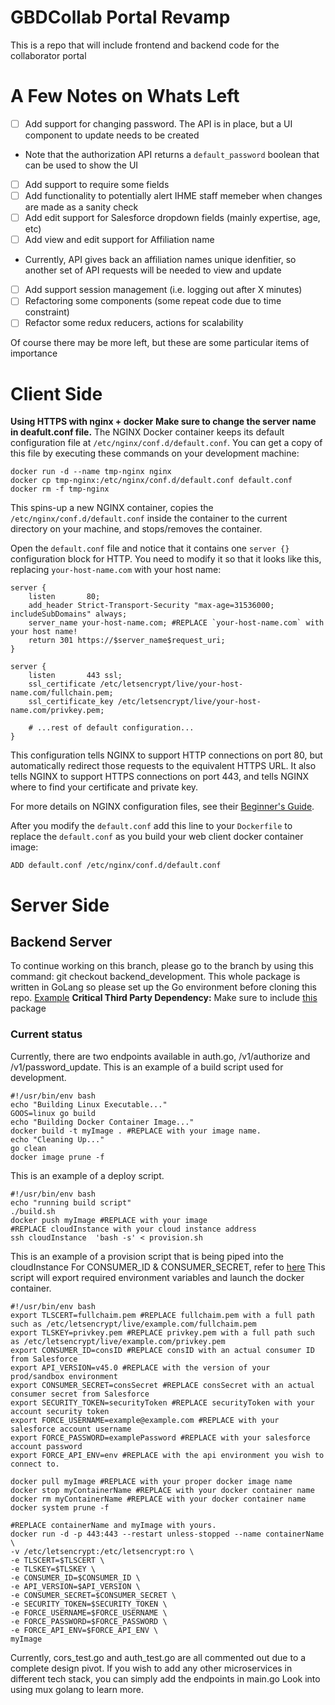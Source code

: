 # GBDCollab Portal Revamp

This is a repo that will include frontend and backend code for the collaborator portal


# A Few Notes on Whats Left

* [ ] Add support for changing password. The API is in place, but a UI component to update needs to be created
* Note that the authorization API returns a ``default_password`` boolean that can be used to show the UI
* [ ] Add support to require some fields
* [ ] Add functionality to potentially alert IHME staff memeber when changes are made as a sanity check
* [ ] Add edit support for Salesforce dropdown fields (mainly expertise, age, etc)
* [ ] Add view and edit support for Affiliation name
* Currently, API gives back an affiliation names unique idenfitier, so another set of API requests will be needed to view and update
* [ ] Add support session management (i.e. logging out after X minutes)
* [ ] Refactoring some components (some repeat code due to time constraint)
* [ ] Refactor some redux reducers, actions for scalability

Of course there may be more left, but these are some particular items of importance

# Client Side

**Using HTTPS with nginx + docker**
**Make sure to change the server name in deafult.conf file.**
The NGINX Docker container keeps its default configuration file at `/etc/nginx/conf.d/default.conf`. You can get a copy of this file by executing these commands on your development machine:
```
docker run -d --name tmp-nginx nginx
docker cp tmp-nginx:/etc/nginx/conf.d/default.conf default.conf
docker rm -f tmp-nginx
```
This spins-up a new NGINX container, copies the `/etc/nginx/conf.d/default.conf` inside the container to the current directory on your machine, and stops/removes the container.

Open the `default.conf` file and notice that it contains one `server {}` configuration block for HTTP. You need to modify it so that it looks like this, replacing `your-host-name.com` with your host name:
```
server {
    listen       80;
    add_header Strict-Transport-Security "max-age=31536000; includeSubDomains" always;
    server_name your-host-name.com; #REPLACE `your-host-name.com` with your host name!
    return 301 https://$server_name$request_uri;
}

server {
    listen       443 ssl;
    ssl_certificate /etc/letsencrypt/live/your-host-name.com/fullchain.pem;
    ssl_certificate_key /etc/letsencrypt/live/your-host-name.com/privkey.pem;

    # ...rest of default configuration...
}
```
This configuration tells NGINX to support HTTP connections on port 80, but automatically redirect those requests to the equivalent HTTPS URL. It also tells NGINX to support HTTPS connections on port 443, and tells NGINX where to find your certificate and private key.

For more details on NGINX configuration files, see their [Beginner's Guide](http://nginx.org/en/docs/beginners_guide.html).

After you modify the `default.conf` add this line to your `Dockerfile` to replace the `default.conf` as you build your web client docker container image:
```
ADD default.conf /etc/nginx/conf.d/default.conf
```
# Server Side

## Backend Server

To continue working on this branch, please go to the branch by using this command: git checkout backend_development.
This whole package is written in GoLang so please set up the Go environment before cloning this repo.
[Example](https://medium.com/@AkyunaAkish/setting-up-a-golang-development-environment-mac-os-x-d58e5a7ea24f)
**Critical Third Party Dependency:** Make sure to include [this](https://github.com/nimajalali/go-force) package
### Current status

Currently, there are two endpoints available in auth.go, /v1/authorize and /v1/password_update.
This is an example of a build script used for development.
```
#!/usr/bin/env bash
echo "Building Linux Executable..."
GOOS=linux go build
echo "Building Docker Container Image..."
docker build -t myImage . #REPLACE with your image name.
echo "Cleaning Up..."
go clean
docker image prune -f
```
This is an example of a deploy script.
```
#!/usr/bin/env bash
echo "running build script"
./build.sh
docker push myImage #REPLACE with your image
#REPLACE cloudInstance with your cloud instance address
ssh cloudInstance  'bash -s' < provision.sh 
```

This is an example of a provision script that is being piped into the cloudInstance
For CONSUMER_ID & CONSUMER_SECRET, refer to [here](https://auth0.com/docs/connections/social/salesforce)
This script will export required environment variables and launch the docker container.
```
#!/usr/bin/env bash
export TLSCERT=fullchaim.pem #REPLACE fullchaim.pem with a full path such as /etc/letsencrypt/live/example.com/fullchaim.pem
export TLSKEY=privkey.pem #REPLACE privkey.pem with a full path such as /etc/letsencrypt/live/example.com/privkey.pem
export CONSUMER_ID=consID #REPLACE consID with an actual consumer ID from Salesforce
export API_VERSION=v45.0 #REPLACE with the version of your prod/sandbox environment
export CONSUMER_SECRET=consSecret #REPLACE consSecret with an actual consumer secret from Salesforce
export SECURITY_TOKEN=securityToken #REPLACE securityToken with your account security token
export FORCE_USERNAME=example@example.com #REPLACE with your salesforce account username
export FORCE_PASSWORD=examplePassword #REPLACE with your salesforce account password
export FORCE_API_ENV=env #REPLACE with the api environment you wish to connect to.

docker pull myImage #REPLACE with your proper docker image name
docker stop myContainerName #REPLACE with your docker container name
docker rm myContainerName #REPLACE with your docker container name
docker system prune -f

#REPLACE containerName and myImage with yours.
docker run -d -p 443:443 --restart unless-stopped --name containerName \
-v /etc/letsencrypt:/etc/letsencrypt:ro \
-e TLSCERT=$TLSCERT \
-e TLSKEY=$TLSKEY \
-e CONSUMER_ID=$CONSUMER_ID \
-e API_VERSION=$API_VERSION \
-e CONSUMER_SECRET=$CONSUMER_SECRET \
-e SECURITY_TOKEN=$SECURITY_TOKEN \
-e FORCE_USERNAME=$FORCE_USERNAME \
-e FORCE_PASSWORD=$FORCE_PASSWORD \
-e FORCE_API_ENV=$FORCE_API_ENV \
myImage
```

Currently, cors_test.go and auth_test.go are all commented out due to a complete design pivot.
If you wish to add any other microservices in different tech stack, you can simply add the endpoints in main.go
Look into using mux golang to learn more.
